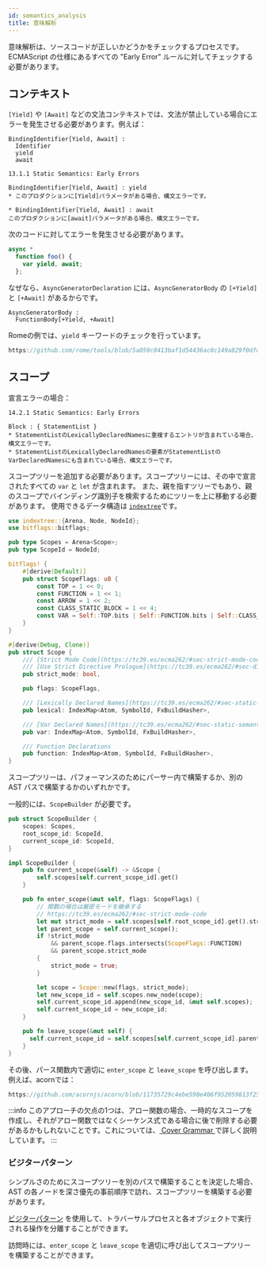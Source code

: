```yaml
---
id: semantics_analysis
title: 意味解析
---
```


意味解析は、ソースコードが正しいかどうかをチェックするプロセスです。  
ECMAScript の仕様にあるすべての "Early Error" ルールに対してチェックする必要があります。

## コンテキスト

`[Yield]` や `[Await]` などの文法コンテキストでは、文法が禁止している場合にエラーを発生させる必要があります。例えば：

```markup
BindingIdentifier[Yield, Await] :
  Identifier
  yield
  await

13.1.1 Static Semantics: Early Errors

BindingIdentifier[Yield, Await] : yield
* このプロダクションに[Yield]パラメータがある場合、構文エラーです。

* BindingIdentifier[Yield, Await] : await
このプロダクションに[await]パラメータがある場合、構文エラーです。
```

次のコードに対してエラーを発生させる必要があります。

```javascript
async *
  function foo() {
    var yield, await;
  };
```

なぜなら、`AsyncGeneratorDeclaration` には、`AsyncGeneratorBody` の `[+Yield]` と `[+Await]` があるからです。

```markup
AsyncGeneratorBody :
  FunctionBody[+Yield, +Await]
```

Romeの例では、`yield` キーワードのチェックを行っています。

```rust reference
https://github.com/rome/tools/blob/5a059c0413baf1d54436ac0c149a829f0dfd1f4d/crates/rome_js_parser/src/syntax/expr.rs#L1368-L1377
```

## スコープ

宣言エラーの場合：

```markup
14.2.1 Static Semantics: Early Errors

Block : { StatementList }
* StatementListのLexicallyDeclaredNamesに重複するエントリが含まれている場合、構文エラーです。
* StatementListのLexicallyDeclaredNamesの要素がStatementListのVarDeclaredNamesにも含まれている場合、構文エラーです。
```

スコープツリーを追加する必要があります。スコープツリーには、その中で宣言されたすべての `var` と `let` が含まれます。
また、親を指すツリーでもあり、親のスコープでバインディング識別子を検索するためにツリーを上に移動する必要があります。
使用できるデータ構造は [`indextree`](https://docs.rs/indextree/latest/indextree/)です。

```rust
use indextree::{Arena, Node, NodeId};
use bitflags::bitflags;

pub type Scopes = Arena<Scope>;
pub type ScopeId = NodeId;

bitflags! {
    #[derive(Default)]
    pub struct ScopeFlags: u8 {
        const TOP = 1 << 0;
        const FUNCTION = 1 << 1;
        const ARROW = 1 << 2;
        const CLASS_STATIC_BLOCK = 1 << 4;
        const VAR = Self::TOP.bits | Self::FUNCTION.bits | Self::CLASS_STATIC_BLOCK.bits;
    }
}

#[derive(Debug, Clone)]
pub struct Scope {
    /// [Strict Mode Code](https://tc39.es/ecma262/#sec-strict-mode-code)
    /// [Use Strict Directive Prologue](https://tc39.es/ecma262/#sec-directive-prologues-and-the-use-strict-directive)
    pub strict_mode: bool,

    pub flags: ScopeFlags,

    /// [Lexically Declared Names](https://tc39.es/ecma262/#sec-static-semantics-lexicallydeclarednames)
    pub lexical: IndexMap<Atom, SymbolId, FxBuildHasher>,

    /// [Var Declared Names](https://tc39.es/ecma262/#sec-static-semantics-vardeclarednames)
    pub var: IndexMap<Atom, SymbolId, FxBuildHasher>,

    /// Function Declarations
    pub function: IndexMap<Atom, SymbolId, FxBuildHasher>,
}
```

スコープツリーは、パフォーマンスのためにパーサー内で構築するか、別の AST パスで構築するかのいずれかです。

一般的には、`ScopeBuilder` が必要です。

```rust
pub struct ScopeBuilder {
    scopes: Scopes,
    root_scope_id: ScopeId,
    current_scope_id: ScopeId,
}

impl ScopeBuilder {
    pub fn current_scope(&self) -> &Scope {
        self.scopes[self.current_scope_id].get()
    }

    pub fn enter_scope(&mut self, flags: ScopeFlags) {
        // 関数の場合は厳密モードを継承する
        // https://tc39.es/ecma262/#sec-strict-mode-code
        let mut strict_mode = self.scopes[self.root_scope_id].get().strict_mode;
        let parent_scope = self.current_scope();
        if !strict_mode
            && parent_scope.flags.intersects(ScopeFlags::FUNCTION)
            && parent_scope.strict_mode
        {
            strict_mode = true;
        }

        let scope = Scope::new(flags, strict_mode);
        let new_scope_id = self.scopes.new_node(scope);
        self.current_scope_id.append(new_scope_id, &mut self.scopes);
        self.current_scope_id = new_scope_id;
    }

    pub fn leave_scope(&mut self) {
      self.current_scope_id = self.scopes[self.current_scope_id].parent().unwrap();
    }
}
```

その後、パース関数内で適切に `enter_scope` と `leave_scope` を呼び出します。例えば、acornでは：

```javascript reference
https://github.com/acornjs/acorn/blob/11735729c4ebe590e406f952059813f250a4cbd1/acorn/src/statement.js#L425-L437
```

:::info
このアプローチの欠点の1つは、アロー関数の場合、一時的なスコープを作成し、それがアロー関数ではなくシーケンス式である場合に後で削除する必要があるかもしれないことです。これについては、[ Cover Grammar ](/blog/grammar#cover-grammar)で詳しく説明しています。
:::

### ビジターパターン

シンプルさのためにスコープツリーを別のパスで構築することを決定した場合、AST の各ノードを深さ優先の事前順序で訪れ、スコープツリーを構築する必要があります。

[ビジターパターン](https://rust-unofficial.github.io/patterns/patterns/behavioural/visitor.html) を使用して、トラバーサルプロセスと各オブジェクトで実行される操作を分離することができます。

訪問時には、`enter_scope` と `leave_scope` を適切に呼び出してスコープツリーを構築することができます。
